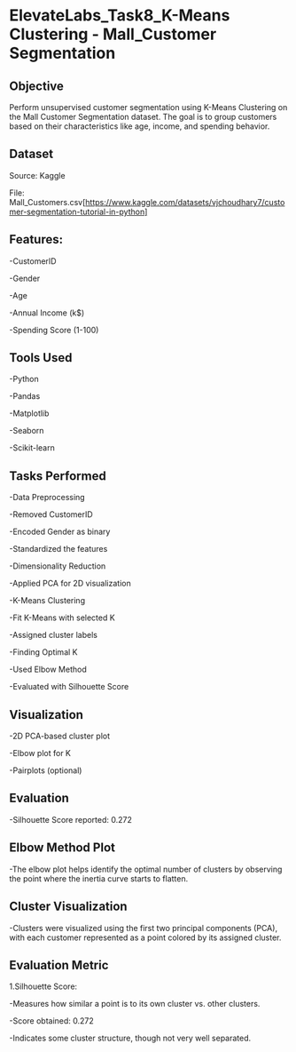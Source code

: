 # ElevateLabs_Task8_K-Means Clustering - Mall_Customer Segmentation

## Objective

Perform unsupervised customer segmentation using K-Means Clustering on the Mall Customer Segmentation dataset. The goal is to group customers based on their characteristics like age, income, and spending behavior.

## Dataset

Source: Kaggle

File: Mall_Customers.csv[https://www.kaggle.com/datasets/vjchoudhary7/customer-segmentation-tutorial-in-python]

## Features:

-CustomerID

-Gender

-Age

-Annual Income (k$)

-Spending Score (1-100)

## Tools Used

-Python

-Pandas

-Matplotlib

-Seaborn

-Scikit-learn

## Tasks Performed

-Data Preprocessing

-Removed CustomerID

-Encoded Gender as binary

-Standardized the features

-Dimensionality Reduction

-Applied PCA for 2D visualization

-K-Means Clustering

-Fit K-Means with selected K

-Assigned cluster labels

-Finding Optimal K

-Used Elbow Method

-Evaluated with Silhouette Score

## Visualization

-2D PCA-based cluster plot

-Elbow plot for K

-Pairplots (optional)

## Evaluation

-Silhouette Score reported: 0.272

## Elbow Method Plot

-The elbow plot helps identify the optimal number of clusters by observing the point where the inertia curve starts to flatten.

## Cluster Visualization

-Clusters were visualized using the first two principal components (PCA), with each customer represented as a point colored by its assigned cluster.

## Evaluation Metric

1.Silhouette Score:

-Measures how similar a point is to its own cluster vs. other clusters.

-Score obtained: 0.272

-Indicates some cluster structure, though not very well separated.
